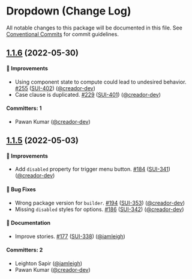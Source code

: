 # Dropdown (Change Log)

All notable changes to this package will be documented in this file. See [Conventional Commits](https://conventionalcommits.org/) for commit guidelines.

## [1.1.6](https://www.npmjs.com/package/@wpmudev/react-modal/v/1.1.6) (2022-05-30)

#### 🚀 Improvements

- Using component state to compute could lead to undesired behavior. [#255](https://github.com/wpmudev/shared-ui-react/pull/255) ([SUI-402](https://incsub.atlassian.net/browse/SUI-402)) ([@creador-dev](https://github.com/creador-dev))
- Case clause is duplicated. [#229](https://github.com/wpmudev/shared-ui-react/pull/229) ([SUI-401](https://incsub.atlassian.net/browse/SUI-401)) ([@creador-dev](https://github.com/creador-dev))

#### Committers: 1

- Pawan Kumar ([@creador-dev](https://github.com/creador-dev))

## [1.1.5](https://www.npmjs.com/package/@wpmudev/react-modal/v/1.1.5) (2022-05-03)

#### 🚀 Improvements

- Add `disabled` property for trigger menu button. [#184](https://github.com/wpmudev/shared-ui-react/pull/184) ([SUI-341](https://incsub.atlassian.net/browse/SUI-341)) ([@creador-dev](https://github.com/creador-dev))

#### 🐛 Bug Fixes

- Wrong package version for `builder`. [#194](https://github.com/wpmudev/shared-ui-react/pull/194) ([SUI-353](https://incsub.atlassian.net/browse/SUI-353)) ([@creador-dev](https://github.com/creador-dev))
- Missing `disabled` styles for options. [#186](https://github.com/wpmudev/shared-ui-react/pull/186) ([SUI-342](https://incsub.atlassian.net/browse/SUI-342)) ([@creador-dev](https://github.com/creador-dev))

#### 📝 Documentation

- Improve stories. [#177](https://github.com/wpmudev/shared-ui-react/pull/177) ([SUI-338](https://incsub.atlassian.net/browse/SUI-338)) ([@iamleigh](https://github.com/iamleigh))

#### Committers: 2

- Leighton Sapir ([@iamleigh](https://github.com/iamleigh))
- Pawan Kumar ([@creador-dev](https://github.com/creador-dev))
